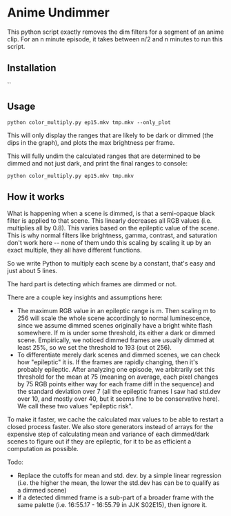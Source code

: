 # Anime Undimmer

This python script exactly removes the dim filters for a segment of an anime clip. For an n minute episode, it takes between n/2 and n minutes to run this script.

## Installation
``
## Usage
```
python color_multiply.py ep15.mkv tmp.mkv --only_plot
```

This will only display the ranges that are likely to be dark or dimmed (the dips in the graph), and plots the max brightness per frame.

This will fully undim the calculated ranges that are determined to be dimmed and not just dark, and print the final ranges to console:

```
python color_multiply.py ep15.mkv tmp.mkv
```

## How it works

What is happening when a scene is dimmed, is that a semi-opaque black filter is applied to that scene. This linearly decreases all RGB values (i.e. multiplies all by 0.8). This varies based on the epileptic value of the scene. This is why normal filters like brightness, gamma, contrast, and saturation don't work here -- none of them undo this scaling by scaling it up by an exact multiple, they all have different functions.

So we write Python to multiply each scene by a constant, that's easy and just about 5 lines. 

The hard part is detecting which frames are dimmed or not.

There are a couple key insights and assumptions here:
- The maximum RGB value in an epileptic range is m. Then scaling m to 256 will scale the whole scene accordingly to normal luminescence, since we assume dimmed scenes originally have a bright white flash somewhere. If m is under some threshold, its either a dark or dimmed scene. Empirically, we noticed dimmed frames are usually dimmed at least 25%, so we set the threshold to 193 (out ot 256).
- To differentiate merely dark scenes and dimmed scenes, we can check how "epileptic" it is. If the frames are rapidly changing, then it's probably epileptic. After analyzing one episode, we arbitrarily set this threshold for the mean at 75 (meaning on average, each pixel changes by 75 RGB points either way for each frame diff in the sequence) and the standard deviation over 7 (all the epileptic frames I saw had std.dev over 10, and mostly over 40, but it seems fine to be conservative here). We call these two values "epileptic risk".

To make it faster, we cache the calculated max values to be able to restart a closed process faster. We also store generators instead of arrays for the expensive step of calculating mean and variance of each dimmed/dark scenes to figure out if they are epileptic, for it to be as efficient a computation as possible.

Todo:
- Replace the cutoffs for mean and std. dev. by a simple linear regression (i.e. the higher the mean, the lower the std.dev has can be to qualify as a dimmed scene)
- If a detected dimmed frame is a sub-part of a broader frame with the same palette (i.e. 16:55.17 - 16:55.79 in JJK S02E15), then ignore it.
